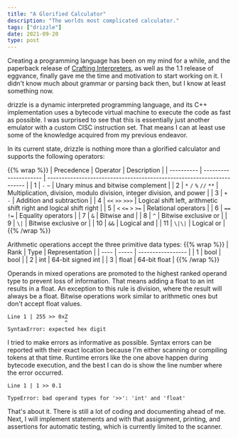 ```yaml
---
title: "A Glorified Calculator"
description: "The worlds most complicated calculator."
tags: ["drizzle"]
date: 2021-09-20
type: post
---
```

Creating a programming language has been on my mind for a while, and the paperback release of [Crafting Interpreters](https://www.craftinginterpreters.com/), as well as the 1.1 release of eggvance, finally gave me the time and motivation to start working on it. I didn't know much about grammar or parsing back then, but I know at least something now.

drizzle is a dynamic interpreted programming language, and its C++ implementation uses a bytecode virtual machine to execute the code as fast as possible. I was surprised to see that this is essentially just another emulator with a custom CISC instruction set. That means I can at least use some of the knowledge acquired from my previous endeavor.

In its current state, drizzle is nothing more than a glorified calculator and supports the following operators:

{{% wrap %}}
| Precedence | Operator              | Description                                                            |
| ---------- | --------------------- | ---------------------------------------------------------------------- |
| 1          | `-` `~`               | Unary minus and bitwise complement                                     |
| 2          | `*` `/` `%` `//` `**` | Multiplication, division, modulo division, integer division, and power |
| 3          | `+` `-`               | Addition and subtraction                                               |
| 4          | `<<` `>>` `>>>`       | Logical shift left, arithmetic shift right and logical shift right     |
| 5          | `<` `<=` `>` `>=`     | Relational operators                                                   |
| 6          | `==` `!=`             | Equality operators                                                     |
| 7          | `&`                   | Bitwise and                                                            |
| 8          | `^`                   | Bitwise exclusive or                                                   |
| 9          | `\|`                  | Bitwise exclusive or                                                   |
| 10         | `&&`                  | Logical and                                                            |
| 11         | `\|\|`                | Logical or                                                             |
{{% /wrap %}}

Arithmetic operations accept the three primitive data types:
{{% wrap %}}
| Rank | Type  | Representation    |
| ---- | ----- | ----------------- |
| 1    | bool  | bool              |
| 2    | int   | 64-bit signed int |
| 3    | float | 64-bit float      |
{{% /wrap %}}

Operands in mixed operations are promoted to the highest ranked operand type to prevent loss of information. That means adding a float to an int results in a float. An exception to this rule is division, where the result will always be a float. Bitwise operations work similar to arithmetic ones but don't accept float values.

```
Line 1 | 255 >> 0xZ
                  ^
SyntaxError: expected hex digit
```

I tried to make errors as informative as possible. Syntax errors can be reported with their exact location because I'm either scanning or compiling tokens at that time. Runtime errors like the one above happen during bytecode execution, and the best I can do is show the line number where the error occurred.

```
Line 1 | 1 >> 0.1

TypeError: bad operand types for '>>': 'int' and 'float'
```

That's about it. There is still a lot of coding and documenting ahead of me. Next, I will implement statements and with that assignment, printing, and assertions for automatic testing, which is currently limited to the scanner.
